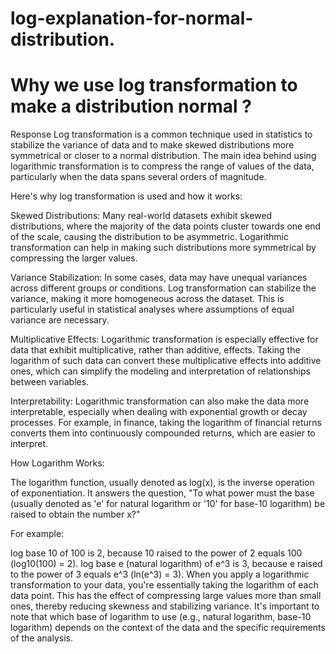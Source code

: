 # log-explanation-for-normal-distribution.

# Why we use log transformation to make a distribution normal ? 

Response
Log transformation is a common technique used in statistics to stabilize the variance of data and to make skewed distributions more symmetrical or closer to a normal distribution. The main idea behind using logarithmic transformation is to compress the range of values of the data, particularly when the data spans several orders of magnitude.

Here's why log transformation is used and how it works:

Skewed Distributions: Many real-world datasets exhibit skewed distributions, where the majority of the data points cluster towards one end of the scale, causing the distribution to be asymmetric. Logarithmic transformation can help in making such distributions more symmetrical by compressing the larger values.

Variance Stabilization: In some cases, data may have unequal variances across different groups or conditions. Log transformation can stabilize the variance, making it more homogeneous across the dataset. This is particularly useful in statistical analyses where assumptions of equal variance are necessary.

Multiplicative Effects: Logarithmic transformation is especially effective for data that exhibit multiplicative, rather than additive, effects. Taking the logarithm of such data can convert these multiplicative effects into additive ones, which can simplify the modeling and interpretation of relationships between variables.

Interpretability: Logarithmic transformation can also make the data more interpretable, especially when dealing with exponential growth or decay processes. For example, in finance, taking the logarithm of financial returns converts them into continuously compounded returns, which are easier to interpret.

How Logarithm Works:

The logarithm function, usually denoted as log(x), is the inverse operation of exponentiation. It answers the question, "To what power must the base (usually denoted as 'e' for natural logarithm or '10' for base-10 logarithm) be raised to obtain the number x?"

For example:

log base 10 of 100 is 2, because 10 raised to the power of 2 equals 100 (log10(100) = 2).
log base e (natural logarithm) of e^3 is 3, because e raised to the power of 3 equals e^3 (ln(e^3) = 3).
When you apply a logarithmic transformation to your data, you're essentially taking the logarithm of each data point. This has the effect of compressing large values more than small ones, thereby reducing skewness and stabilizing variance. It's important to note that which base of logarithm to use (e.g., natural logarithm, base-10 logarithm) depends on the context of the data and the specific requirements of the analysis.
